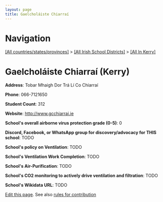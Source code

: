 ```yaml
---
layout: page
title: Gaelcholáiste Chiarraí
---
```

# Navigation

[[All countries/states/provinces]](../../..) > [[All Irish School Districts]](../..) > [[All In Kerry]](..)

# Gaelcholáiste Chiarraí (Kerry)

**Address**: Tobar Mhaigh Dor Trá Lí Co Chiarraí

**Phone**: 066-7121650

**Student Count**: 312

**Website**: <http://www.gcchiarrai.ie>

**School's overall airborne virus protection grade (0-5)**: 0

**Discord, Facebook, or WhatsApp group for discovery/advocacy for THIS school**: TODO

**School's policy on Ventilation**: TODO

**School's Ventilation Work Completion**: TODO

**School's Air-Purification**: TODO

**School's CO2 monitoring to actively drive ventilation and filtration**: TODO

**School's Wikidata URL**: TODO


[Edit this page](https://github.com/ventilate-schools/Ireland/edit/main/./Kerry/Gaelcholáiste_Chiarraí.md). See also [rules for contribution](../../../contribution-rules/)